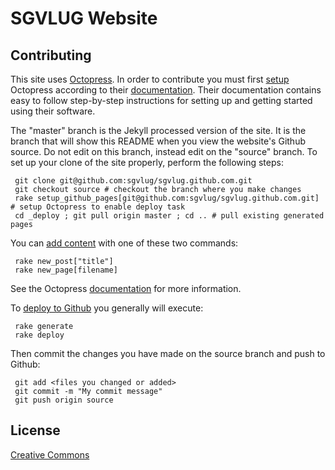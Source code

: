 # SGVLUG Website

## Contributing

This site uses [Octopress](http://octopress.org/). In order to contribute you must first [setup](http://octopress.org/docs/setup/) Octopress according to their [documentation](http://octopress.org/docs/). Their documentation contains easy to follow step-by-step instructions for setting up and getting started using their software.

The "master" branch is the Jekyll processed version of the site. It is the branch that will show this README when you view the website's Github source. Do not edit on this branch, instead edit on the "source" branch. To set up your clone of the site properly, perform the following steps:

     git clone git@github.com:sgvlug/sgvlug.github.com.git
     git checkout source # checkout the branch where you make changes
     rake setup_github_pages[git@github.com:sgvlug/sgvlug.github.com.git] # setup Octopress to enable deploy task
     cd _deploy ; git pull origin master ; cd .. # pull existing generated pages

You can [add content](http://octopress.org/docs/blogging/) with one of these two commands:

     rake new_post["title"]
     rake new_page[filename]

See the Octopress [documentation](http://octopress.org/docs/) for more information.

To [deploy to Github](http://octopress.org/docs/deploying/github/) you generally will execute:

     rake generate
     rake deploy

Then commit the changes you have made on the source branch and push to Github:

     git add <files you changed or added>
     git commit -m "My commit message"
     git push origin source

## License

[Creative Commons](http://creativecommons.org/licenses/by-nc-sa/3.0/)
